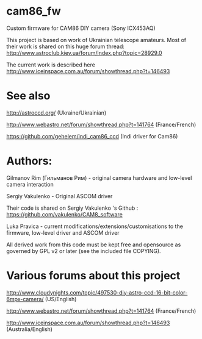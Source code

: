 # cam86_fw
Custom firmware for CAM86 DIY camera (Sony ICX453AQ)

This project is based on work of Ukrainian telescope amateurs.
Most of their work is shared on this huge forum thread:
http://www.astroclub.kiev.ua/forum/index.php?topic=28929.0

The current work is described here
http://www.iceinspace.com.au/forum/showthread.php?t=146493

# See also
http://astroccd.org/
(Ukraine/Ukrainian)

http://www.webastro.net/forum/showthread.php?t=141764
(France/French)

https://github.com/gehelem/indi_cam86_ccd
(Indi driver for Cam86)

# Authors:
Gilmanov Rim (Гильманов Рим) - original camera hardware and low-level camera interaction

Sergiy Vakulenko - Original ASCOM driver 

Their code is shared on Sergiy Vakulenko 's Github :
https://github.com/vakulenko/CAM8_software


Luka Pravica - current modifications/extensions/customisations to the firmware, low-level driver and ASCOM driver

All derived work from this code must be kept free and opensource as governed by GPL v2 or later (see the included file COPYING).

# Various forums about this project
http://www.cloudynights.com/topic/497530-diy-astro-ccd-16-bit-color-6mpx-camera/
(US/English)

http://www.webastro.net/forum/showthread.php?t=141764
(France/French)

http://www.iceinspace.com.au/forum/showthread.php?t=146493
(Australia/English)
